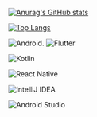 [![Anurag's GitHub stats](https://github-readme-stats.vercel.app/api?username=amirmohammadshamss&show_icons=true&theme=chartreuse-dark)](https://github.com/anuraghazra/github-readme-stats)

[![Top Langs](https://github-readme-stats.vercel.app/api/top-langs/?username=amirmohammadshamss&theme=chartreuse-dark&layout=compact)](https://github.com/anuraghazra/github-readme-stats)





![Android](https://img.shields.io/badge/Android-3DDC84?style=for-the-badge&logo=android&logoColor=white).      ![Flutter](https://img.shields.io/badge/Flutter-%2302569B.svg?style=for-the-badge&logo=Flutter&logoColor=white)



![Kotlin](https://img.shields.io/badge/kotlin-%230095D5.svg?style=for-the-badge&logo=kotlin&logoColor=white)

![React Native](https://img.shields.io/badge/react_native-%2320232a.svg?style=for-the-badge&logo=react&logoColor=%2361DAFB)

![IntelliJ IDEA](https://img.shields.io/badge/IntelliJIDEA-000000.svg?style=for-the-badge&logo=intellij-idea&logoColor=white)

![Android Studio](https://img.shields.io/badge/Android%20Studio-3DDC84.svg?style=for-the-badge&logo=android-studio&logoColor=white)
